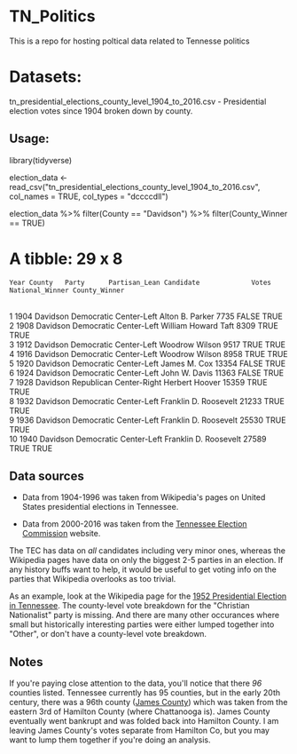 # TN_Politics

This is a repo for hosting poltical data related to Tennesse politics

# Datasets:

tn_presidential_elections_county_level_1904_to_2016.csv - Presidential election votes since 1904 broken down by county.

## Usage:

library(tidyverse)

election_data <- read_csv("tn_presidential_elections_county_level_1904_to_2016.csv", col_names = TRUE, col_types = "dccccdll")

election_data %>% filter(County == "Davidson") %>% filter(County_Winner == TRUE)

# A tibble: 29 x 8
    Year County   Party      Partisan_Lean Candidate             Votes National_Winner County_Winner
   <dbl> <chr>    <chr>      <chr>         <chr>                 <dbl> <lgl>           <lgl>        
 1  1904 Davidson Democratic Center-Left   Alton B. Parker        7735 FALSE           TRUE         
 2  1908 Davidson Democratic Center-Left   William Howard Taft    8309 TRUE            TRUE         
 3  1912 Davidson Democratic Center-Left   Woodrow Wilson         9517 TRUE            TRUE         
 4  1916 Davidson Democratic Center-Left   Woodrow Wilson         8958 TRUE            TRUE         
 5  1920 Davidson Democratic Center-Left   James M. Cox          13354 FALSE           TRUE         
 6  1924 Davidson Democratic Center-Left   John W. Davis         11363 FALSE           TRUE         
 7  1928 Davidson Republican Center-Right  Herbert Hoover        15359 TRUE            TRUE         
 8  1932 Davidson Democratic Center-Left   Franklin D. Roosevelt 21233 TRUE            TRUE         
 9  1936 Davidson Democratic Center-Left   Franklin D. Roosevelt 25530 TRUE            TRUE         
10  1940 Davidson Democratic Center-Left   Franklin D. Roosevelt 27589 TRUE            TRUE   

## Data sources

* Data from 1904-1996 was taken from Wikipedia's pages on United States presidential elections in Tennessee.

* Data from 2000-2016 was taken from the [Tennessee Election Commission](https://sos.tn.gov/elections/results) website.  

The TEC has data on *all* candidates including very minor ones, whereas the Wikipedia pages have data on only the biggest 2-5 parties in an election.  If any history buffs want to 
help, it would be useful to get voting info on the parties that Wikipedia overlooks as too trivial.

As an example, look at the Wikipedia page for the [1952 Presidential Election in 
Tennessee](https://en.m.wikipedia.org/wiki/1952_United_States_presidential_election_in_Tennessee#Results_by_county).  The county-level vote breakdown for the "Christian Nationalist" 
party is missing.  And there are many other occurances where small but historically interesting parties were either lumped together into "Other", or don't have a county-level vote 
breakdown.

## Notes

If you're paying close attention to the data, you'll notice that there *96* counties listed.  Tennessee currently has 95 counties, but in the early 20th century, there was a 96th 
county ([James County](https://en.wikipedia.org/wiki/James_County,_Tennessee)) which was taken from the eastern 3rd of Hamilton County (where Chattanooga is).  James County eventually 
went bankrupt and was folded back into Hamilton County.  I am leaving James County's votes separate from Hamilton Co, but you may want to lump them together if you're doing an analysis.
